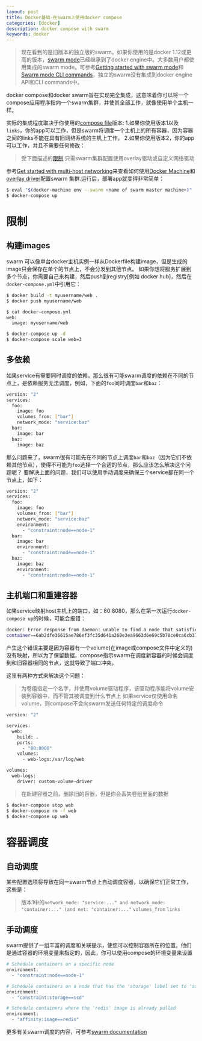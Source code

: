 ```yaml
---
layout: post
title: Docker基础-在swarm上使用docker compose
categories: [docker]
description: docker compose with swarm
keywords: docker
---
```


> 现在看到的是旧版本的独立版的swarm。如果你使用的是docker 1.12或更高的版本，[swarm mode](https://docs.docker.com/engine/swarm/)已经继承到了docker engine中。大多数用户都使用集成的swarm mode。可参考[Getting started with swarm mode](https://docs.docker.com/engine/swarm/swarm-tutorial/)和[Swarm mode CLI commands](https://docs.docker.com/engine/swarm/#swarm-mode-cli-commands)，独立的swarm没有集成到docker engine API和CLI commands中。

docker compose和docker swarm旨在实现完全集成，这意味着你可以将一个compose应用程序指向一个swarm集群，并使其全部工作，就像使用单个主机一样。

实际的集成程度取决于你使用的[compose file](https://docs.docker.com/compose/compose-file/#versioning)版本:
1.如果你使用版本1以及`links`，你的app可以工作，但是swarm将调度一个主机上的所有容器，因为容器之间的links不能在具有旧网络系统的主机上工作。
2.如果你使用版本2，你的app可以工作，并且不需要任何修改：
  > 受下面描述的[限制](https://docs.docker.com/compose/swarm/#limitations)
  > 只需swarm集群配置使用overlay驱动或自定义网络驱动

参考[Get started with multi-host networking](https://docs.docker.com/engine/userguide/networking/get-started-overlay/)来查看如何使用[Docker Machine](https://docs.docker.com/machine/overview/)和[overlay driver](https://docs.docker.com/engine/userguide/networking/#an-overlay-network-with-docker-engine-swarm-mode)配置swarm 集群.运行后，部署app就变得非常简单：
```bash
$ eval "$(docker-machine env --swarm <name of swarm master machine>)"
$ docker-compose up
```
<!--more-->
# 限制

## 构建images
swarm 可以像单台docker主机实例一样从Dockerfile构建image，但是生成的image只会保存在单个的节点上，不会分发到其他节点。
如果你想将服务扩展到多个节点，你需要自己来构建，然后push到registry[例如 docker hub]，然后在`docker-compose.yml`中引用它：
```bash
$ docker build -t myusername/web .
$ docker push myusername/web

$ cat docker-compose.yml
web:
  image: myusername/web

$ docker-compose up -d
$ docker-compose scale web=3
```

## 多依赖

如果service有需要同时调度的依赖，那么很有可能swarm调度的依赖在不同的节点上，是依赖服务无法调度，例如，下面的`foo`同时调度`bar`和`baz`：
```bash
version: "2"
services:
  foo:
    image: foo
    volumes_from: ["bar"]
    network_mode: "service:baz"
  bar:
    image: bar
  baz:
    image: baz
```
那么问题来了，swarm很有可能先在不同的节点上调度`bar`和`baz`（因为它们不依赖其他节点），使得不可能为`foo`选择一个合适的节点，那么应该怎么解决这个问题呢？
要解决上面的问题，我们可以使用手动调度来确保三个service都在同一个节点上，如下：
```bash
version: "2"
services:
  foo:
    image: foo
    volumes_from: ["bar"]
    network_mode: "service:baz"
    environment:
      - "constraint:node==node-1"
  bar:
    image: bar
    environment:
      - "constraint:node==node-1"
  baz:
    image: baz
    environment:
      - "constraint:node==node-1"
```

## 主机端口和重建容器
如果service映射host主机上的端口，如：80:8080，那么在第一次运行`docker-compose up`的时候，可能会报错：
```bash
docker: Error response from daemon: unable to find a node that satisfies
container==6ab2dfe36615ae786ef3fc35d641a260e3ea9663d6e69c5b70ce0ca6cb373c02.
```
产生这个错误主要是因为容器有一个volume(在image或compose文件中定义的)没有映射，所以为了保留数据，compose指示swarm在调度新容器的时候会调度到和旧容器相同的节点，这就导致了端口冲突。

这里有两种方式来解决这个问题：
> 为卷组指定一个名字，并使用volume驱动程序，该驱动程序能将volume安装到容器中，而不管其被调度到什么节点上
如果service仅使用命名volume，则compose不会向swarm发送任何特定的调度命令
```bash
version: "2"

services:
  web:
    build: .
    ports:
      - "80:8000"
    volumes:
      - web-logs:/var/log/web

volumes:
  web-logs:
    driver: custom-volume-driver
```
> 在新建容器之前，删除旧的容器，但是你会丢失卷组里面的数据

```bash
$ docker-compose stop web
$ docker-compose rm -f web
$ docker-compose up web
```

# 容器调度

## 自动调度

某些配置选项将导致在同一swarm节点上自动调度容器，以确保它们正常工作，这些是：
> 版本1中的`network_mode: "service:..." and network_mode: "container:..." (and net: "container:..."`
> `volumes_from`
> `links`

## 手动调度

swarm提供了一组丰富的调度和关联提示，使您可以控制容器所在的位置。他们是通过容器的环境变量来指定的，因此，你可以使用compose的环境变量来设置
```bash
# Schedule containers on a specific node
environment:
  - "constraint:node==node-1"

# Schedule containers on a node that has the 'storage' label set to 'ssd'
environment:
  - "constraint:storage==ssd"

# Schedule containers where the 'redis' image is already pulled
environment:
  - "affinity:image==redis"
```

更多有关swarm调度的内容，可参考[swarm documentation](https://docs.docker.com/swarm/scheduler/filter/)
